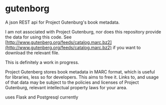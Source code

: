 # gutenborg
A json REST api for Project Gutenburg's book metadata.

I am not associated with Project Gutenburg, nor does this repository
provide the data for using this code.  See 
[http://www.gutenberg.org/feeds/catalog.marc.bz2](http://www.gutenberg.org/feeds/catalog.marc.bz2)
if you want to download the relevant file.

This is definitely a work in progress. 

Project Gutenberg stores book metadata in MARC format, which is useful for
libraries, less so for developers. This aims to free it.  Links to, and
usage of that data may be subject to the policies and licenses of Project Gutenburg,
relevant intellectual property laws for your area.

uses Flask and Postgresql currently





